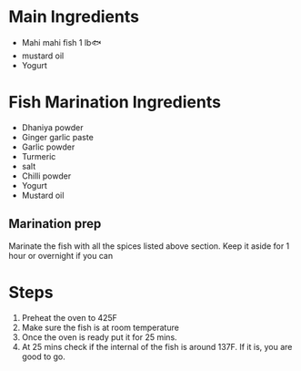 #  Main Ingredients

- Mahi mahi fish 1 lb🐟 
- mustard oil
- Yogurt


#  Fish Marination Ingredients

 - Dhaniya powder
 - Ginger garlic paste
 - Garlic powder
 - Turmeric
 - salt
 - Chilli powder
 - Yogurt
 - Mustard oil

## Marination prep
 Marinate the fish with all the spices listed above section. Keep it aside for 1 hour or overnight if you can




# Steps

 1. Preheat the oven to 425F
 2. Make sure the fish is at room temperature
 3. Once the oven is ready put it for 25 mins. 
 4. At 25 mins check if the internal of the fish is around 137F. If it is, you are good to go.
